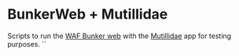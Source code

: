 # BunkerWeb + Mutillidae

Scripts to run the [WAF Bunker web](https://www.bunkerweb.io/) with the [Mutillidae](https://owasp.org/www-project-mutillidae-ii/) app for testing purposes.
``


